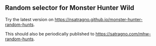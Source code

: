 ## Random selector for Monster Hunter Wild

Try the latest version on https://nsatragno.github.io/monster-hunter-random-hunts.

This should also be periodically published to https://satragno.com/mhw-random-hunts.